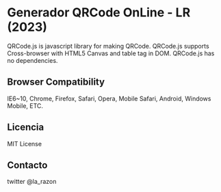 # Generador QRCode OnLine - LR (2023)
QRCode.js is javascript library for making QRCode. QRCode.js supports Cross-browser with HTML5 Canvas and table tag in DOM.
QRCode.js has no dependencies.

## Browser Compatibility
IE6~10, Chrome, Firefox, Safari, Opera, Mobile Safari, Android, Windows Mobile, ETC.

## Licencia
MIT License

## Contacto
twitter @la_razon
